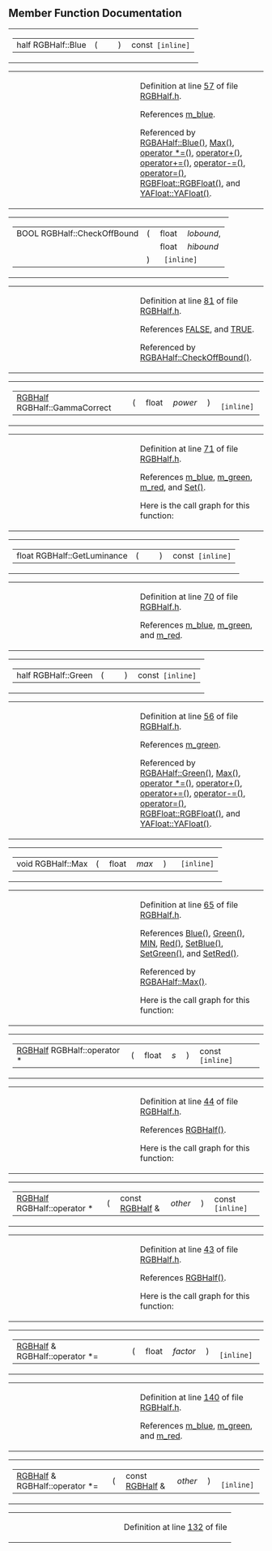 ## Member Function Documentation

<span id="e3b99a5fe15a4330fd055c8b157ee12f" class="anchor"></span>

<table class="mdTable" data-cellpadding="2" data-cellspacing="0">
<colgroup>
<col style="width: 100%" />
</colgroup>
<tbody>
<tr>
<td class="mdRow"><table data-cellpadding="0" data-cellspacing="0" data-border="0">
<tbody>
<tr>
<td class="md" data-nowrap="" data-valign="top">half RGBHalf::Blue</td>
<td class="md" data-valign="top">( </td>
<td class="mdname1" data-valign="top" data-nowrap=""></td>
<td class="md" data-valign="top"> ) </td>
<td class="md" data-nowrap="">const<code> [inline]</code></td>
</tr>
</tbody>
</table></td>
</tr>
</tbody>
</table>

<table data-cellspacing="5" data-cellpadding="0" data-border="0">
<colgroup>
<col style="width: 50%" />
<col style="width: 50%" />
</colgroup>
<tbody>
<tr>
<td> </td>
<td><p>Definition at line <a href="RGBHalf_8h-source.md#l00057" class="el">57</a> of file <a href="RGBHalf_8h-source.md" class="el">RGBHalf.h</a>.</p>
<p>References <a href="RGBHalf_8h-source.md#l00020" class="el">m_blue</a>.</p>
<p>Referenced by <a href="RGBHalf_8h-source.md#l00220" class="el">RGBAHalf::Blue()</a>, <a href="RGBHalf_8h-source.md#l00065" class="el">Max()</a>, <a href="RGBHalf_8h-source.md#l00132" class="el">operator *=()</a>, <a href="RGBHalf_8h-source.md#l00156" class="el">operator+()</a>, <a href="RGBHalf_8h-source.md#l00116" class="el">operator+=()</a>, <a href="RGBHalf_8h-source.md#l00124" class="el">operator-=()</a>, <a href="RGBHalf_8h-source.md#l00108" class="el">operator=()</a>, <a href="RGBFloat_8inl-source.md#l00021" class="el">RGBFloat::RGBFloat()</a>, and <a href="RGBFloat_8inl-source.md#l00093" class="el">YAFloat::YAFloat()</a>.</p></td>
</tr>
</tbody>
</table>

<span id="774af4359d10952f3403a874a91b01f7" class="anchor"></span>

<table class="mdTable" data-cellpadding="2" data-cellspacing="0">
<colgroup>
<col style="width: 100%" />
</colgroup>
<tbody>
<tr>
<td class="mdRow"><table data-cellpadding="0" data-cellspacing="0" data-border="0">
<tbody>
<tr>
<td class="md" data-nowrap="" data-valign="top">BOOL RGBHalf::CheckOffBound</td>
<td class="md" data-valign="top">( </td>
<td class="md" data-nowrap="" data-valign="top">float </td>
<td class="mdname" data-nowrap=""><em>lobound</em>,</td>
</tr>
<tr>
<td class="md" style="text-align: right;" data-nowrap=""></td>
<td class="md"></td>
<td class="md" data-nowrap="">float </td>
<td class="mdname" data-nowrap=""><em>hibound</em></td>
</tr>
<tr>
<td class="md"></td>
<td class="md">) </td>
<td colspan="2" class="md"><code> [inline]</code></td>
</tr>
</tbody>
</table></td>
</tr>
</tbody>
</table>

<table data-cellspacing="5" data-cellpadding="0" data-border="0">
<colgroup>
<col style="width: 50%" />
<col style="width: 50%" />
</colgroup>
<tbody>
<tr>
<td> </td>
<td><p>Definition at line <a href="RGBHalf_8h-source.md#l00081" class="el">81</a> of file <a href="RGBHalf_8h-source.md" class="el">RGBHalf.h</a>.</p>
<p>References <a href="macwinsock_8h-source.md#l00040" class="el">FALSE</a>, and <a href="macwinsock_8h-source.md#l00036" class="el">TRUE</a>.</p>
<p>Referenced by <a href="RGBHalf_8h-source.md#l00237" class="el">RGBAHalf::CheckOffBound()</a>.</p></td>
</tr>
</tbody>
</table>

<span id="a021873f9867b21b3e6ea9b95e32cba8" class="anchor"></span>

<table class="mdTable" data-cellpadding="2" data-cellspacing="0">
<colgroup>
<col style="width: 100%" />
</colgroup>
<tbody>
<tr>
<td class="mdRow"><table data-cellpadding="0" data-cellspacing="0" data-border="0">
<tbody>
<tr>
<td class="md" data-nowrap="" data-valign="top"><a href="classRGBHalf.md" class="el">RGBHalf</a> RGBHalf::GammaCorrect</td>
<td class="md" data-valign="top">( </td>
<td class="md" data-nowrap="" data-valign="top">float </td>
<td class="mdname1" data-valign="top" data-nowrap=""><em>power</em></td>
<td class="md" data-valign="top"> ) </td>
<td class="md" data-nowrap=""><code> [inline]</code></td>
</tr>
</tbody>
</table></td>
</tr>
</tbody>
</table>

<table data-cellspacing="5" data-cellpadding="0" data-border="0">
<colgroup>
<col style="width: 50%" />
<col style="width: 50%" />
</colgroup>
<tbody>
<tr>
<td> </td>
<td><p>Definition at line <a href="RGBHalf_8h-source.md#l00071" class="el">71</a> of file <a href="RGBHalf_8h-source.md" class="el">RGBHalf.h</a>.</p>
<p>References <a href="RGBHalf_8h-source.md#l00020" class="el">m_blue</a>, <a href="RGBHalf_8h-source.md#l00020" class="el">m_green</a>, <a href="RGBHalf_8h-source.md#l00020" class="el">m_red</a>, and <a href="RGBHalf_8h-source.md#l00059" class="el">Set()</a>.</p>
<p>Here is the call graph for this function:</p>
<span class="image placeholder" data-original-image-src="classRGBHalf_a021873f9867b21b3e6ea9b95e32cba8_cgraph.gif" data-original-image-title="" data-border="0" usemap="#classRGBHalf_a021873f9867b21b3e6ea9b95e32cba8_cgraph_map"></span></td>
</tr>
</tbody>
</table>

<span id="1adeff3d89e145a11e66b2186b132972" class="anchor"></span>

<table class="mdTable" data-cellpadding="2" data-cellspacing="0">
<colgroup>
<col style="width: 100%" />
</colgroup>
<tbody>
<tr>
<td class="mdRow"><table data-cellpadding="0" data-cellspacing="0" data-border="0">
<tbody>
<tr>
<td class="md" data-nowrap="" data-valign="top">float RGBHalf::GetLuminance</td>
<td class="md" data-valign="top">( </td>
<td class="mdname1" data-valign="top" data-nowrap=""></td>
<td class="md" data-valign="top"> ) </td>
<td class="md" data-nowrap="">const<code> [inline]</code></td>
</tr>
</tbody>
</table></td>
</tr>
</tbody>
</table>

<table data-cellspacing="5" data-cellpadding="0" data-border="0">
<colgroup>
<col style="width: 50%" />
<col style="width: 50%" />
</colgroup>
<tbody>
<tr>
<td> </td>
<td><p>Definition at line <a href="RGBHalf_8h-source.md#l00070" class="el">70</a> of file <a href="RGBHalf_8h-source.md" class="el">RGBHalf.h</a>.</p>
<p>References <a href="RGBHalf_8h-source.md#l00020" class="el">m_blue</a>, <a href="RGBHalf_8h-source.md#l00020" class="el">m_green</a>, and <a href="RGBHalf_8h-source.md#l00020" class="el">m_red</a>.</p></td>
</tr>
</tbody>
</table>

<span id="eb4e3e708de4af84613f52d0c8067edf" class="anchor"></span>

<table class="mdTable" data-cellpadding="2" data-cellspacing="0">
<colgroup>
<col style="width: 100%" />
</colgroup>
<tbody>
<tr>
<td class="mdRow"><table data-cellpadding="0" data-cellspacing="0" data-border="0">
<tbody>
<tr>
<td class="md" data-nowrap="" data-valign="top">half RGBHalf::Green</td>
<td class="md" data-valign="top">( </td>
<td class="mdname1" data-valign="top" data-nowrap=""></td>
<td class="md" data-valign="top"> ) </td>
<td class="md" data-nowrap="">const<code> [inline]</code></td>
</tr>
</tbody>
</table></td>
</tr>
</tbody>
</table>

<table data-cellspacing="5" data-cellpadding="0" data-border="0">
<colgroup>
<col style="width: 50%" />
<col style="width: 50%" />
</colgroup>
<tbody>
<tr>
<td> </td>
<td><p>Definition at line <a href="RGBHalf_8h-source.md#l00056" class="el">56</a> of file <a href="RGBHalf_8h-source.md" class="el">RGBHalf.h</a>.</p>
<p>References <a href="RGBHalf_8h-source.md#l00020" class="el">m_green</a>.</p>
<p>Referenced by <a href="RGBHalf_8h-source.md#l00219" class="el">RGBAHalf::Green()</a>, <a href="RGBHalf_8h-source.md#l00065" class="el">Max()</a>, <a href="RGBHalf_8h-source.md#l00132" class="el">operator *=()</a>, <a href="RGBHalf_8h-source.md#l00156" class="el">operator+()</a>, <a href="RGBHalf_8h-source.md#l00116" class="el">operator+=()</a>, <a href="RGBHalf_8h-source.md#l00124" class="el">operator-=()</a>, <a href="RGBHalf_8h-source.md#l00108" class="el">operator=()</a>, <a href="RGBFloat_8inl-source.md#l00021" class="el">RGBFloat::RGBFloat()</a>, and <a href="RGBFloat_8inl-source.md#l00093" class="el">YAFloat::YAFloat()</a>.</p></td>
</tr>
</tbody>
</table>

<span id="3f8f93af3f366d214c4c1c5b3b801683" class="anchor"></span>

<table class="mdTable" data-cellpadding="2" data-cellspacing="0">
<colgroup>
<col style="width: 100%" />
</colgroup>
<tbody>
<tr>
<td class="mdRow"><table data-cellpadding="0" data-cellspacing="0" data-border="0">
<tbody>
<tr>
<td class="md" data-nowrap="" data-valign="top">void RGBHalf::Max</td>
<td class="md" data-valign="top">( </td>
<td class="md" data-nowrap="" data-valign="top">float </td>
<td class="mdname1" data-valign="top" data-nowrap=""><em>max</em></td>
<td class="md" data-valign="top"> ) </td>
<td class="md" data-nowrap=""><code> [inline]</code></td>
</tr>
</tbody>
</table></td>
</tr>
</tbody>
</table>

<table data-cellspacing="5" data-cellpadding="0" data-border="0">
<colgroup>
<col style="width: 50%" />
<col style="width: 50%" />
</colgroup>
<tbody>
<tr>
<td> </td>
<td><p>Definition at line <a href="RGBHalf_8h-source.md#l00065" class="el">65</a> of file <a href="RGBHalf_8h-source.md" class="el">RGBHalf.h</a>.</p>
<p>References <a href="RGBHalf_8h-source.md#l00057" class="el">Blue()</a>, <a href="RGBHalf_8h-source.md#l00056" class="el">Green()</a>, <a href="Macros_8h-source.md#l00017" class="el">MIN</a>, <a href="RGBHalf_8h-source.md#l00055" class="el">Red()</a>, <a href="RGBHalf_8h-source.md#l00063" class="el">SetBlue()</a>, <a href="RGBHalf_8h-source.md#l00062" class="el">SetGreen()</a>, and <a href="RGBHalf_8h-source.md#l00061" class="el">SetRed()</a>.</p>
<p>Referenced by <a href="RGBHalf_8h-source.md#l00232" class="el">RGBAHalf::Max()</a>.</p>
<p>Here is the call graph for this function:</p>
<span class="image placeholder" data-original-image-src="classRGBHalf_3f8f93af3f366d214c4c1c5b3b801683_cgraph.gif" data-original-image-title="" data-border="0" usemap="#classRGBHalf_3f8f93af3f366d214c4c1c5b3b801683_cgraph_map"></span></td>
</tr>
</tbody>
</table>

<span id="ab251d56c3e469072bbcfe45d6ad0ac7" class="anchor"></span>

<table class="mdTable" data-cellpadding="2" data-cellspacing="0">
<colgroup>
<col style="width: 100%" />
</colgroup>
<tbody>
<tr>
<td class="mdRow"><table data-cellpadding="0" data-cellspacing="0" data-border="0">
<tbody>
<tr>
<td class="md" data-nowrap="" data-valign="top"><a href="classRGBHalf.md" class="el">RGBHalf</a> RGBHalf::operator *</td>
<td class="md" data-valign="top">( </td>
<td class="md" data-nowrap="" data-valign="top">float </td>
<td class="mdname1" data-valign="top" data-nowrap=""><em>s</em></td>
<td class="md" data-valign="top"> ) </td>
<td class="md" data-nowrap="">const<code> [inline]</code></td>
</tr>
</tbody>
</table></td>
</tr>
</tbody>
</table>

<table data-cellspacing="5" data-cellpadding="0" data-border="0">
<colgroup>
<col style="width: 50%" />
<col style="width: 50%" />
</colgroup>
<tbody>
<tr>
<td> </td>
<td><p>Definition at line <a href="RGBHalf_8h-source.md#l00044" class="el">44</a> of file <a href="RGBHalf_8h-source.md" class="el">RGBHalf.h</a>.</p>
<p>References <a href="RGBHalf_8h-source.md#l00021" class="el">RGBHalf()</a>.</p>
<p>Here is the call graph for this function:</p>
<span class="image placeholder" data-original-image-src="classRGBHalf_ab251d56c3e469072bbcfe45d6ad0ac7_cgraph.gif" data-original-image-title="" data-border="0" usemap="#classRGBHalf_ab251d56c3e469072bbcfe45d6ad0ac7_cgraph_map"></span></td>
</tr>
</tbody>
</table>

<span id="f65e2e617e0140de6cc7e17f1bfa912b" class="anchor"></span>

<table class="mdTable" data-cellpadding="2" data-cellspacing="0">
<colgroup>
<col style="width: 100%" />
</colgroup>
<tbody>
<tr>
<td class="mdRow"><table data-cellpadding="0" data-cellspacing="0" data-border="0">
<tbody>
<tr>
<td class="md" data-nowrap="" data-valign="top"><a href="classRGBHalf.md" class="el">RGBHalf</a> RGBHalf::operator *</td>
<td class="md" data-valign="top">( </td>
<td class="md" data-nowrap="" data-valign="top">const <a href="classRGBHalf.md" class="el">RGBHalf</a> &amp; </td>
<td class="mdname1" data-valign="top" data-nowrap=""><em>other</em></td>
<td class="md" data-valign="top"> ) </td>
<td class="md" data-nowrap="">const<code> [inline]</code></td>
</tr>
</tbody>
</table></td>
</tr>
</tbody>
</table>

<table data-cellspacing="5" data-cellpadding="0" data-border="0">
<colgroup>
<col style="width: 50%" />
<col style="width: 50%" />
</colgroup>
<tbody>
<tr>
<td> </td>
<td><p>Definition at line <a href="RGBHalf_8h-source.md#l00043" class="el">43</a> of file <a href="RGBHalf_8h-source.md" class="el">RGBHalf.h</a>.</p>
<p>References <a href="RGBHalf_8h-source.md#l00021" class="el">RGBHalf()</a>.</p>
<p>Here is the call graph for this function:</p>
<span class="image placeholder" data-original-image-src="classRGBHalf_f65e2e617e0140de6cc7e17f1bfa912b_cgraph.gif" data-original-image-title="" data-border="0" usemap="#classRGBHalf_f65e2e617e0140de6cc7e17f1bfa912b_cgraph_map"></span></td>
</tr>
</tbody>
</table>

<span id="36ff113e25ff93350facfeac60cdf34b" class="anchor"></span>

<table class="mdTable" data-cellpadding="2" data-cellspacing="0">
<colgroup>
<col style="width: 100%" />
</colgroup>
<tbody>
<tr>
<td class="mdRow"><table data-cellpadding="0" data-cellspacing="0" data-border="0">
<tbody>
<tr>
<td class="md" data-nowrap="" data-valign="top"><a href="classRGBHalf.md" class="el">RGBHalf</a> &amp; RGBHalf::operator *=</td>
<td class="md" data-valign="top">( </td>
<td class="md" data-nowrap="" data-valign="top">float </td>
<td class="mdname1" data-valign="top" data-nowrap=""><em>factor</em></td>
<td class="md" data-valign="top"> ) </td>
<td class="md" data-nowrap=""><code> [inline]</code></td>
</tr>
</tbody>
</table></td>
</tr>
</tbody>
</table>

<table data-cellspacing="5" data-cellpadding="0" data-border="0">
<colgroup>
<col style="width: 50%" />
<col style="width: 50%" />
</colgroup>
<tbody>
<tr>
<td> </td>
<td><p>Definition at line <a href="RGBHalf_8h-source.md#l00140" class="el">140</a> of file <a href="RGBHalf_8h-source.md" class="el">RGBHalf.h</a>.</p>
<p>References <a href="RGBHalf_8h-source.md#l00020" class="el">m_blue</a>, <a href="RGBHalf_8h-source.md#l00020" class="el">m_green</a>, and <a href="RGBHalf_8h-source.md#l00020" class="el">m_red</a>.</p></td>
</tr>
</tbody>
</table>

<span id="6584f4d395e1a5d74c16aeb039485c3a" class="anchor"></span>

<table class="mdTable" data-cellpadding="2" data-cellspacing="0">
<colgroup>
<col style="width: 100%" />
</colgroup>
<tbody>
<tr>
<td class="mdRow"><table data-cellpadding="0" data-cellspacing="0" data-border="0">
<tbody>
<tr>
<td class="md" data-nowrap="" data-valign="top"><a href="classRGBHalf.md" class="el">RGBHalf</a> &amp; RGBHalf::operator *=</td>
<td class="md" data-valign="top">( </td>
<td class="md" data-nowrap="" data-valign="top">const <a href="classRGBHalf.md" class="el">RGBHalf</a> &amp; </td>
<td class="mdname1" data-valign="top" data-nowrap=""><em>other</em></td>
<td class="md" data-valign="top"> ) </td>
<td class="md" data-nowrap=""><code> [inline]</code></td>
</tr>
</tbody>
</table></td>
</tr>
</tbody>
</table>

<table data-cellspacing="5" data-cellpadding="0" data-border="0">
<colgroup>
<col style="width: 50%" />
<col style="width: 50%" />
</colgroup>
<tbody>
<tr>
<td> </td>
<td><p>Definition at line <a href="RGBHalf_8h-source.md#l00132" class="el">132</a> of file <a href="RGBHalf_8h-source.md"